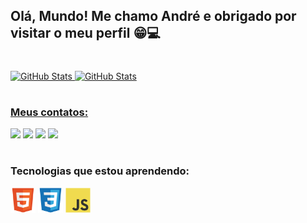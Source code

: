 ## Olá, Mundo! Me chamo André e obrigado por visitar o meu perfil 😁💻
#
<div>
    <a href="https://github.com/andre07luis">
    <img src="https://github-readme-stats.vercel.app/api?username=andre07luis&theme=algolia" alt="GitHub Stats" height="180">
    <img src="https://github-readme-stats.vercel.app/api/top-langs/?username=andre07luis&theme=algolia" alt="GitHub Stats" height="180">
</div>

#
### Meus contatos:
<div>
    <a href="mailto:andre.luis2209@gmail.com" target="_blank" rel="external">
    <img src="https://img.shields.io/badge/Gmail-D14836?style=for-the-badge&logo=gmail&logoColor=white"></a>
    <a href="https://instagram.com/andre07luis" target="_blank" rel="external">
    <img src="https://img.shields.io/badge/Instagram-E4405F?style=for-the-badge&logo=instagram&logoColor=white"></a>
    <a href="https://twitter.com/andre07luis" target="_blank" rel="external">
    <img src="https://img.shields.io/badge/Twitter-1DA1F2?style=for-the-badge&logo=twitter&logoColor=white"></a>
    <a href="https://steamcommunity.com/profiles/76561198081131541/" target="_blank" rel="external">
    <img src="https://img.shields.io/badge/Steam-000000?style=for-the-badge&logo=steam&logoColor=white"></a>
</div>

#
### Tecnologias que estou aprendendo:
<div style="display: inline_block">
    <img src="https://raw.githubusercontent.com/devicons/devicon/master/icons/html5/html5-original.svg" alt="html5" align="center" width="40" height="40">
    <img src="https://raw.githubusercontent.com/devicons/devicon/master/icons/css3/css3-original.svg" alt="css3" align="center" width="40" height="40">
    <img src="https://raw.githubusercontent.com/devicons/devicon/master/icons/javascript/javascript-original.svg" alt="js" align="center" width="40" height="40">
</div>
